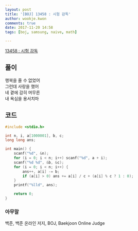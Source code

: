 ```yaml
---
layout: post
title: '[BOJ] 13458 : 시험 감독'
author: wookje.kwon
comments: true
date: 2017-11-20 14:58
tags: [boj, samsung, naive, math]

---
```


[13458 : 시험 감독](https://www.acmicpc.net/problem/13458)

## 풀이

행복을 줄 수 없었어  
그런데 사랑을 했어  
네 곁에 감히 머무른  
내 욕심을 용서치마  

## 코드

```cpp
#include <stdio.h>

int n, i, a[1000001], b, c;
long long ans;

int main() {
	scanf("%d", &n);
	for (i = 0; i < n; i++) scanf("%d", a + i);
	scanf("%d %d", &b, &c);
	for (i = 0; i < n; i++) {
		ans++, a[i] -= b;
		if (a[i] > 0) ans += a[i] / c + (a[i] % c ? 1 : 0);
	}
	printf("%lld", ans);

	return 0;
}
```

### 아무말  
백준, 백준 온라인 저지, BOJ, Baekjoon Online Judge